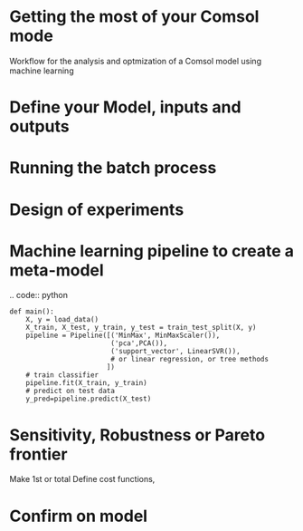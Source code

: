 # Getting the most of your Comsol mode
Workflow for the analysis and optmization of a Comsol model using machine learning

# Define your Model, inputs and outputs

# Running the batch process

# Design of experiments

# Machine learning pipeline to create a meta-model
.. code:: python

    def main():
        X, y = load_data()
        X_train, X_test, y_train, y_test = train_test_split(X, y)
        pipeline = Pipeline([('MinMax', MinMaxScaler()),
                             ('pca',PCA()),
                             ('support_vector', LinearSVR()),
                             # or linear regression, or tree methods
                            ])
        # train classifier
        pipeline.fit(X_train, y_train)
        # predict on test data
        y_pred=pipeline.predict(X_test)

# Sensitivity, Robustness or Pareto frontier
Make 1st or total 
Define cost functions, 

# Confirm on model

